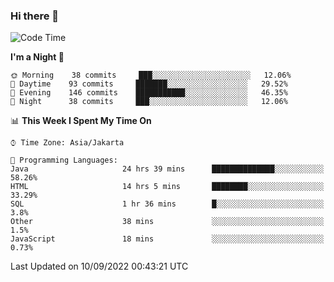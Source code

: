 ### Hi there 👋

<!--
**rmsubekti/rmsubekti** is a ✨ _special_ ✨ repository because its `README.md` (this file) appears on your GitHub profile.

Here are some ideas to get you started:

- 🔭 I’m currently working on ...
- 🌱 I’m currently learning ...
- 👯 I’m looking to collaborate on ...
- 🤔 I’m looking for help with ...
- 💬 Ask me about ...
- 📫 How to reach me: ...
- 😄 Pronouns: ...
- ⚡ Fun fact: ...
-->

<!--START_SECTION:waka-->
![Code Time](http://img.shields.io/badge/Code%20Time-428%20hrs%209%20mins-blue)

**I'm a Night 🦉** 

```text
🌞 Morning    38 commits     ███░░░░░░░░░░░░░░░░░░░░░░   12.06% 
🌆 Daytime    93 commits     ███████░░░░░░░░░░░░░░░░░░   29.52% 
🌃 Evening    146 commits    ███████████░░░░░░░░░░░░░░   46.35% 
🌙 Night      38 commits     ███░░░░░░░░░░░░░░░░░░░░░░   12.06%

```


📊 **This Week I Spent My Time On** 

```text
⌚︎ Time Zone: Asia/Jakarta

💬 Programming Languages: 
Java                     24 hrs 39 mins      ██████████████░░░░░░░░░░░   58.26% 
HTML                     14 hrs 5 mins       ████████░░░░░░░░░░░░░░░░░   33.29% 
SQL                      1 hr 36 mins        █░░░░░░░░░░░░░░░░░░░░░░░░   3.8% 
Other                    38 mins             ░░░░░░░░░░░░░░░░░░░░░░░░░   1.5% 
JavaScript               18 mins             ░░░░░░░░░░░░░░░░░░░░░░░░░   0.73%

```


 Last Updated on 10/09/2022 00:43:21 UTC
<!--END_SECTION:waka-->
